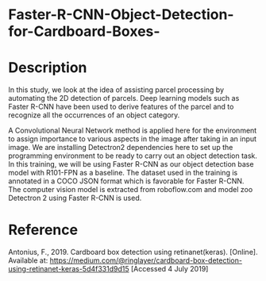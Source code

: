 # Faster-R-CNN-Object-Detection-for-Cardboard-Boxes-
# Description
In this study, we look at the idea of assisting parcel processing by automating the 2D detection of parcels. Deep learning models such as Faster R-CNN have been used to derive features of the parcel and to recognize all the occurrences of an object category. 

A Convolutional Neural Network method is applied here for the environment to assign importance to various aspects in the image after taking in an input image. We are installing Detectron2 dependencies here to set up the programming environment to be ready to carry out an object detection task. In this training, we will be using Faster R-CNN as our object detection base model with R101-FPN as a baseline. The dataset used in the training is annotated in a COCO JSON format which is favorable for Faster R-CNN. The computer vision model is extracted from roboflow.com and model zoo Detectron 2 using Faster R-CNN is used.

# Reference

Antonius, F., 2019. Cardboard box detection using retinanet(keras). [Online]. Available at: https://medium.com/@ringlayer/cardboard-box-detection-using-retinanet-keras-5d4f331d9d15 [Accessed 4 July 2019]
